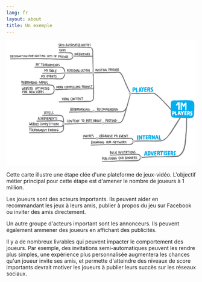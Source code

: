 ```yaml
---
lang: fr
layout: about
title: Un exemple
---
```


<img src="/assets/gaming_example.png" class="span8"/>

Cette carte illustre une étape clée d'une plateforme de jeux-vidéo. L'objectif métier principal pour cette étape est d'amener le nombre de joueurs à 1 million.

Les joueurs sont des acteurs importants. Ils peuvent aider en recommandant les jeux à leurs amis, publier à propos du jeu sur Facebook ou inviter des amis directement.
	
Un autre groupe d'acteurs important sont les annonceurs. Ils peuvent également ammener des joueurs en affichant des publicités.
	
Il y a de nombreux livrables qui peuvent impacter le comportement des joueurs. Par exemple, des invitations semi-automatiques peuvent les rendre plus simples, une expérience plus personnalisée augmentera les chances qu'un joueur invite ses amis, et permette d'atteindre des niveaux de score importants devrait motiver les joueurs à publier leurs succès sur les réseaux sociaux.

